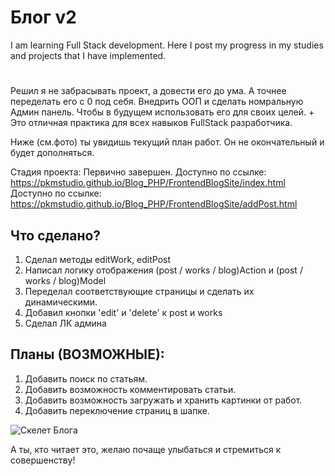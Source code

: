 

# Блог v2


I am learning Full Stack development.
Here I post my progress in my studies and projects that I have implemented.

#

Решил я не забрасывать проект, а довести его до ума. А точнее переделать его с 0 под себя. Внедрить ООП и сделать номральную Админ панель. Чтобы в будущем использовать его для своих целей. + Это отличная практика для всех навыков FullStack разработчика.

Ниже (см.фото) ты увидишь текущий план работ. Он не окончательный и будет дополняться. 

Стадия проекта: Первично завершен.
Доступно по ссылке: https://pkmstudio.github.io/Blog_PHP/FrontendBlogSite/index.html
Доступно по ссылке: https://pkmstudio.github.io/Blog_PHP/FrontendBlogSite/addPost.html

## Что сделано?

1. Сделал методы editWork, editPost
2. Написал логику отображения (post / works / blog)Action и (post / works / blog)Model
3. Переделал соответствующие страницы и сделать их динамическими.
4. Добавил кнопки 'edit' и 'delete' к post и works
5. Сделал ЛК админа


## Планы (ВОЗМОЖНЫЕ): 
1. Добавить поиск по статьям.
2. Добавить возможность комментировать статьи.
3. Добавить возможность загружать и хранить картинки от работ.
4. Добавить переключение страниц в шапке.

![Скелет Блога](https://github.com/pmkStudio/Blog_PHP/blob/main/map_of_blogv2.0.png)

А ты, кто читает это, желаю почаще улыбаться и стремиться к совершенству!
